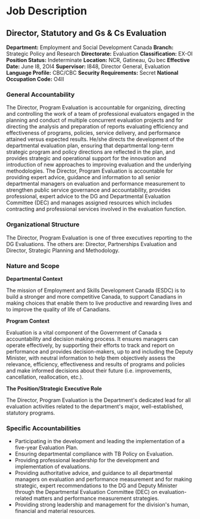 # Job Description

## Director, Statutory and Gs & Cs Evaluation

**Department:** Employment and Social Development Canada
**Branch:** Strategic Policy and Research
**Directorate:** Evaluation
**Classification:** EX-OI
**Position Status:** Indeterminate
**Location:** NCR, Gatineau, Qu bec
**Effective Date:** June I8, 2OI4
**Supervisor:** I848, Director General, Evaluation
**Language Profile:** CBC/CBC
**Security Requirements:** Secret
**National Occupation Code:** O4II

### General Accountability

The Director, Program Evaluation is accountable for organizing, directing and controlling the work of a team of professional evaluators engaged in the planning and conduct of multiple concurrent evaluation projects and for directing the analysis and preparation of reports evaluating efficiency and effectiveness of programs, policies, service delivery, and performance attained versus expected results. He/she directs the development of the departmental evaluation plan, ensuring that departmental long-term strategic program and policy directions are reflected in the plan, and provides strategic and operational support for the innovation and introduction of new approaches to improving evaluation and the underlying methodologies. The Director, Program Evaluation is accountable for providing expert advice, guidance and information to all senior departmental managers on evaluation and performance measurement to strengthen public service governance and accountability, provides professional, expert advice to the DG and Departmental Evaluation Committee (DEC) and manages assigned resources which includes contracting and professional services involved in the evaluation function.

### Organizational Structure

The Director, Program Evaluation is one of three executives reporting to the DG Evaluations. The others are: Director, Partnerships Evaluation and Director, Strategic Planning and Methodology.

### Nature and Scope

**Departmental Context**

The mission of Employment and Skills Development Canada (ESDC) is to build a stronger and more competitive Canada, to support Canadians in making choices that enable them to live productive and rewarding lives and to improve the quality of life of Canadians.

**Program Context**

Evaluation is a vital component of the Government of Canada s accountability and decision making process. It ensures managers can operate effectively, by supporting their efforts to track and report on performance and provides decision-makers, up to and including the Deputy Minister, with neutral information to help them objectively assess the relevance, efficiency, effectiveness and results of programs and policies and make informed decisions about their future (i.e. improvements, cancellation, reallocation, etc.).

**The Position/Strategic Executive Role**

The Director, Program Evaluation is the Department's dedicated lead for all evaluation activities related to the department's major, well-established, statutory programs.

### Specific Accountabilities

*   Participating in the development and leading the implementation of a five-year Evaluation Plan.
*   Ensuring departmental compliance with TB Policy on Evaluation.
*   Providing professional leadership for the development and implementation of evaluations.
*   Providing authoritative advice, and guidance to all departmental managers on evaluation and performance measurement and for making strategic, expert recommendations to the DG and Deputy Minister through the Departmental Evaluation Committee (DEC) on evaluation- related matters and performance measurement strategies.
*   Providing strong leadership and management for the division's human, financial and material resources.
